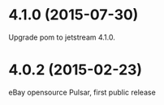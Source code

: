 # 4.1.0 (2015-07-30)

Upgrade pom to jetstream 4.1.0.

# 4.0.2 (2015-02-23)

eBay opensource Pulsar, first public release
